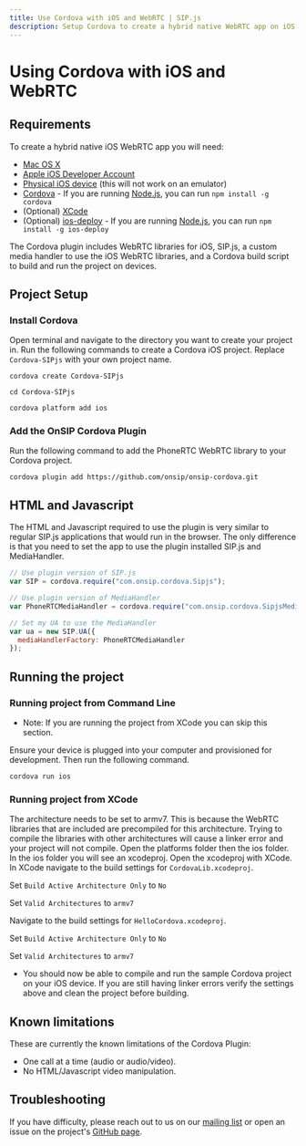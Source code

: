 ```yaml
---
title: Use Cordova with iOS and WebRTC | SIP.js
description: Setup Cordova to create a hybrid native WebRTC app on iOS.
---
```


# Using Cordova with iOS and WebRTC

## Requirements

To create a hybrid native iOS WebRTC app you will need:

* [Mac OS X](http://www.apple.com/osx/)
* [Apple iOS Developer Account](https://developer.apple.com/programs/ios/)
* [Physical iOS device](http://store.apple.com/us/iphone) (this will not work on an emulator)
* [Cordova](http://cordova.apache.org/) - If you are running [Node.js](http://nodejs.org/), you can run `npm install -g cordova`
* (Optional) [XCode](https://developer.apple.com/xcode/)
* (Optional) [ios-deploy](https://github.com/phonegap/ios-deploy) - If you are running [Node.js](http://nodejs.org/), you can run `npm install -g ios-deploy`

The Cordova plugin includes WebRTC libraries for iOS, SIP.js, a custom media handler to use the iOS WebRTC libraries, and a Cordova build script to build and run the project on devices.

## Project Setup

### Install Cordova

Open terminal and navigate to the directory you want to create your project in. Run the following commands to create a Cordova iOS project. Replace `Cordova-SIPjs` with your own project name.

`cordova create Cordova-SIPjs`

`cd Cordova-SIPjs`

`cordova platform add ios`

### Add the OnSIP Cordova Plugin

Run the following command to add the PhoneRTC WebRTC library to your Cordova project.

`cordova plugin add https://github.com/onsip/onsip-cordova.git`

## HTML and Javascript

The HTML and Javascript required to use the plugin is very similar to regular SIP.js applications that would run in the browser. The only difference is that you need to set the app to use the plugin installed SIP.js and MediaHandler.

~~~ javascript
// Use plugin version of SIP.js
var SIP = cordova.require("com.onsip.cordova.Sipjs");

// Use plugin version of MediaHandler
var PhoneRTCMediaHandler = cordova.require("com.onsip.cordova.SipjsMediaHandler")(SIP);

// Set my UA to use the MediaHandler
var ua = new SIP.UA({
  mediaHandlerFactory: PhoneRTCMediaHandler
});
~~~

## Running the project

### Running project from Command Line

* Note: If you are running the project from XCode you can skip this section.

Ensure your device is plugged into your computer and provisioned for development. Then run the following command.

`cordova run ios`

### Running project from XCode

The architecture needs to be set to armv7. This is because the WebRTC libraries that are included are precompiled for this architecture. Trying to compile the libraries with other architectures will cause a linker error and your project will not compile.
Open the platforms folder then the ios folder. In the ios folder you will see an xcodeproj. Open the xcodeproj with XCode.
In XCode navigate to the build settings for `CordovaLib.xcodeproj`.

Set `Build Active Architecture Only` to `No`

Set `Valid Architectures` to `armv7`

Navigate to the build settings for `HelloCordova.xcodeproj`.

Set `Build Active Architecture Only` to `No`

Set `Valid Architectures` to `armv7`

* You should now be able to compile and run the sample Cordova project on your iOS device. If you are still having linker errors verify the settings above and clean the project before building.

## Known limitations

These are currently the known limitations of the Cordova Plugin:

* One call at a time (audio or audio/video).
* No HTML/Javascript video manipulation.

## Troubleshooting

If you have difficulty, please reach out to us on our [mailing list](https://groups.google.com/forum/#!forum/sip_js) or open an issue on the project's [GitHub page](https://github.com/onsip/onsip-cordova).
